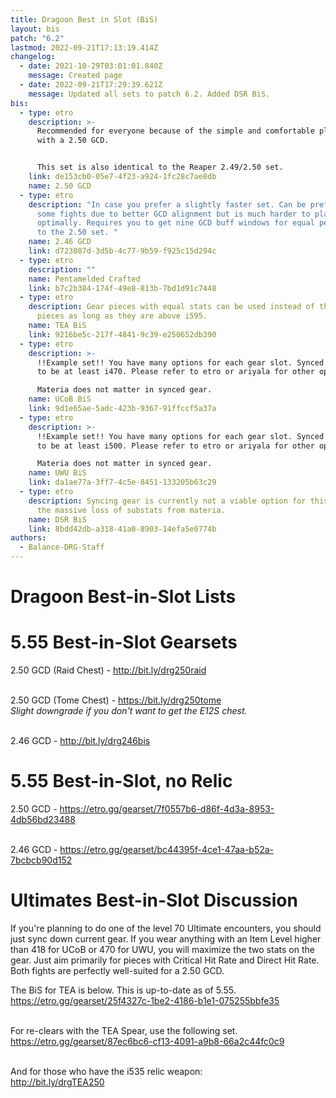```yaml
---
title: Dragoon Best in Slot (BiS)
layout: bis
patch: "6.2"
lastmod: 2022-09-21T17:13:19.414Z
changelog:
  - date: 2021-10-29T03:01:01.840Z
    message: Created page
  - date: 2022-09-21T17:29:39.621Z
    message: Updated all sets to patch 6.2. Added DSR BiS.
bis:
  - type: etro
    description: >-
      Recommended for everyone because of the simple and comfortable playstyle
      with a 2.50 GCD.


      This set is also identical to the Reaper 2.49/2.50 set.
    link: de153cb0-05e7-4f23-a924-1fc28c7ae8db
    name: 2.50 GCD
  - type: etro
    description: "In case you prefer a slightly faster set. Can be preferable in
      some fights due to better GCD alignment but is much harder to play
      optimally. Requires you to get nine GCD buff windows for equal performance
      to the 2.50 set. "
    name: 2.46 GCD
    link: d723087d-3d5b-4c77-9b59-f925c15d294c
  - type: etro
    description: ""
    name: Pentamelded Crafted
    link: b7c2b384-174f-49e8-813b-7bd1d91c7448
  - type: etro
    description: Gear pieces with equal stats can be used instead of the listed i600
      pieces as long as they are above i595.
    name: TEA BiS
    link: 9216be5c-217f-4841-9c39-e250652db390
  - type: etro
    description: >-
      !!Example set!! You have many options for each gear slot. Synced gear has
      to be at least i470. Please refer to etro or ariyala for other options.

      Materia does not matter in synced gear.
    name: UCoB BiS
    link: 9d1e65ae-5adc-423b-9367-91ffccf5a37a
  - type: etro
    description: >-
      !!Example set!! You have many options for each gear slot. Synced gear has
      to be at least i500. Please refer to etro or ariyala for other options.

      Materia does not matter in synced gear.
    name: UWU BiS
    link: da1ae77a-3ff7-4c5e-8451-133205b63c29
  - type: etro
    description: Syncing gear is currently not a viable option for this fight due to
      the massive loss of substats from materia.
    name: DSR BiS
    link: 8bdd42db-a318-41a0-8903-14efa5e0774b
authors:
  - Balance-DRG-Staff
---
```

# Dragoon Best-in-Slot Lists

# 5.55 Best-in-Slot Gearsets

2.50 GCD (Raid Chest) -  <http://bit.ly/drg250raid>

\
2.50 GCD (Tome Chest) - <https://bit.ly/drg250tome>  \
*Slight downgrade if you don't want to get the E12S chest.*

\
2.46 GCD - <http://bit.ly/drg246bis>  

# 5.55 Best-in-Slot, no Relic

2.50 GCD - <https://etro.gg/gearset/7f0557b6-d86f-4d3a-8953-4db56bd23488>

\
2.46 GCD - <https://etro.gg/gearset/bc44395f-4ce1-47aa-b52a-7bcbcb90d152>

# Ultimates Best-in-Slot Discussion

If you're planning to do one of the level 70 Ultimate encounters, you should just sync down current gear. If you wear anything with an Item Level higher than 418 for UCoB or 470 for UWU, you will maximize the two stats on the gear. Just aim primarily for pieces with Critical Hit Rate and Direct Hit Rate. Both fights are perfectly well-suited for a 2.50 GCD.

The BiS for TEA is below. This is up-to-date as of 5.55.\
<https://etro.gg/gearset/25f4327c-1be2-4186-b1e1-075255bbfe35>

\
For re-clears with the TEA Spear, use the following set.\
<https://etro.gg/gearset/87ec6bc6-cf13-4091-a9b8-66a2c44fc0c9>

\
And for those who have the i535 relic weapon:\
<http://bit.ly/drgTEA250>